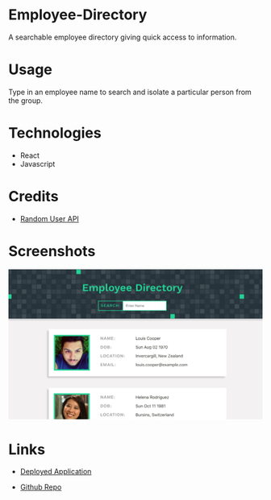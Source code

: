 # Employee-Directory
A searchable employee directory giving quick access to information.

# Usage
Type in an employee name to search and isolate a particular person from the group.

# Technologies
* React
* Javascript

# Credits
* [Random User API](https://randomuser.me/api/) 

# Screenshots 
![alt text](/public/employee-directory.jpg)


# Links
* [Deployed Application](https://ryansparker.github.io/employee-directory/)

* [Github Repo](https://github.com/ryansparker/employee-directory)

